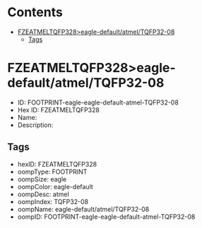 



Contents
========

* [FZEATMELTQFP328>eagle-default/atmel/TQFP32-08](#fzeatmeltqfp328eagle-defaultatmeltqfp32-08)
	* [Tags](#tags)

# FZEATMELTQFP328>eagle-default/atmel/TQFP32-08

- ID: FOOTPRINT-eagle-eagle-default-atmel-TQFP32-08
- Hex ID: FZEATMELTQFP328
- Name: 
- Description: 

## Tags

- hexID: FZEATMELTQFP328
- oompType: FOOTPRINT
- oompSize: eagle
- oompColor: eagle-default
- oompDesc: atmel
- oompIndex: TQFP32-08
- oompName: eagle-default/atmel/TQFP32-08
- oompID: FOOTPRINT-eagle-eagle-default-atmel-TQFP32-08
